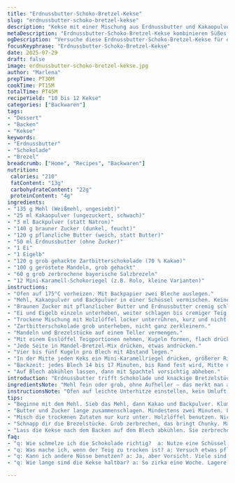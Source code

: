 ```yaml
---
title: "Erdnussbutter-Schoko-Bretzel-Kekse"
slug: "erdnussbutter-schoko-bretzel-kekse"
description: "Kekse mit einer Mischung aus Erdnussbutter und Kakaopulver. Dazu grob gehackte Zartbitterschokolade und geröstete Mandeln statt Erdnüssen. Grobe Salzbrezeln sorgen für Knusprigkeit. Das Highlight: kleine karamellgefüllte Schokoriegel in die Mitte gedrückt. Abweichende Backzeit und Teigmenge verändern Form und Konsistenz leicht. Der Teig wird etwas anders angesetzt mit Apfelmus als Teilersatz für Butter. So entsteht eine andere Textur, saftiger, mit feiner Säure. Die Zubereitung setzt auf mehrere Schalen, Mixgeschwindigkeit angepasst. Grobe Arbeit, kein glatter Teig. Keine Nüsse außer Mandeln nutzbar, laktosefrei dank Pflanzenbutter. Für 10 bis 12 Kekse ausgelegt."
metaDescription: "Erdnussbutter-Schoko-Bretzel-Kekse kombinieren Süßes und Salziges. Ein rustikaler Keks mit knackigen Mandeln und geschmolzenem Karamell ist ein Genuss."
ogDescription: "Versuche diese Erdnussbutter-Schoko-Bretzel-Kekse für ein kontrastreiches Geschmackserlebnis. Gesund und laktosefrei, eine wahre Überraschung."
focusKeyphrase: "Erdnussbutter-Schoko-Bretzel-Kekse"
date: 2025-07-29
draft: false
image: erdnussbutter-schoko-bretzel-kekse.jpg
author: "Marlena"
prepTime: PT30M
cookTime: PT15M
totalTime: PT45M
recipeYield: "10 bis 12 Kekse"
categories: ["Backwaren"]
tags:
- "Dessert"
- "Backen"
- "Kekse"
keywords:
- "Erdnussbutter"
- "Schokolade"
- "Brezel"
breadcrumb: ["Home", "Recipes", "Backwaren"]
nutrition: 
 calories: "210"
 fatContent: "13g"
 carbohydrateContent: "22g"
 proteinContent: "4g"
ingredients:
- "135 g Mehl (Weißmehl, ungesiebt)"
- "25 ml Kakaopulver (ungezuckert, schwach)"
- "3 ml Backpulver (statt Natron)"
- "140 g brauner Zucker (dunkel, feucht)"
- "120 g pflanzliche Butter (weich, statt Butter)"
- "50 ml Erdnussbutter (ohne Zucker)"
- "1 Ei"
- "1 Eigelb"
- "120 g grob gehackte Zartbitterschokolade (70 % Kakao)"
- "100 g geröstete Mandeln, grob gehackt"
- "60 g grob zerbrochene bayerische Salzbrezeln"
- "12 Mini-Karamell-Schokoriegel (z.B. Rolo, kleine Varianten)"
instructions:
- "Ofen auf 175°C vorheizen. Mit Backpapier zwei Bleche auslegen."
- "Mehl, Kakaopulver und Backpulver in einer Schüssel vermischen. Keine Klumpen."
- "Braunen Zucker mit pflanzlicher Butter und Erdnussbutter cremig schlagen — mindestens 2 Minuten mit Handmixer."
- "Ei und Eigelb einzeln unterheben, weiter schlagen bis cremiger Teig."
- "Trockene Mischung mit Holzlöffel locker unterrühren, kurz und nicht zu viel."
- "Zartbitterschokolade grob unterheben, nicht ganz zerkleinern."
- "Mandeln und Brezelstücke auf einem Teller vermengen."
- "Mit einem Esslöffel Teigportionen nehmen, Kugeln formen, flach drücken."
- "Jede Seite in Mandel-Bretzel-Mix drücken, etwas andrücken."
- "Vier bis fünf Kugeln pro Blech mit Abstand legen."
- "In der Mitte jeden Keks ein Mini-Karamellriegel drücken, größerer Riegel halbieren, drei kleine Stücke pro Keks."
- "Backzeit: jedes Blech 14 bis 17 Minuten, bis Rand fest wird, Mitte noch leicht weich."
- "Auf Blech abkühlen lassen, dann mit Spachtel vorsichtig abheben."
introduction: "Erdnussbutter trifft Schokolade und knackige Bretzelstücke. Ein Kontrastspiel aus süß und salzig. Mehl, Kakao, Zucker in variierender Menge — nicht zu viel, nicht zu wenig. Butter teilweise durch Pflanzenbutter und Apfelmus ersetzt, für weniger Fett. Geräucherte Mandeln in der trockenen Mischung, ersetzt die Erdnüsse. Kein Zuckerzusatz in Erdnussbutter, sonst zu süß. Ei und Eigelb sorgen für Bindung, zu viel macht Teig fest. Der Backprozess verleiht eine knusprige Kante, weich außerdem innen. Karamell-Riegel drücken in die Mitte, schmelzen leicht während des Backens, bilden Überraschungselement. Jeder Keks unterschiedlich groß, zwischen 10 und 14 Stück. Ein Snack für Genießer mit Lust auf Texturspiel und Aroma. Kein Einheitsbrei, sondern wild, rustikal. Angenehm unperfekt. "
ingredientsNote: "Mehl fein oder grob, ohne Aufheller — das merkt man am Geschmack. Kakao lieber schwach dosieren, sonst wird der Keks trocken und bitter. Backpulver statt Natron für mildere Reaktion, weniger scharfer Geschmack. Brauner Zucker bringt Feuchtigkeit, nicht zu viel, sonst wird der Teig zu weich. Pflanzliche Butter ist wichtig für Veganer; sonst Butter normales verwenden. Apfelmus ersetzt teilweise das Fett, bringt Feuchtigkeit und leichte Süße. Erdnussbutter naturbelassen, ohne Zucker und Salz. Ei und Eigelb binden, nicht weglassen. Bitterschokolade grob hacken, nicht pulverisieren — schmilzt besser und gibt Biss. Mandeln statt Erdnüsse für weniger Allergierisiko. Bretzel grob brechen, es sollen Stücke bleiben, keine Krümel. Karamell-Schokoriegel entscheiden über den Schmelz des Kekses, kleine Mini-Riegel besser zum Einlegen, nicht zu groß."
instructionsNote: "Ofen auf leichte Unterhitze einstellen, kein Umluft, sonst trocknen Kekse zu schnell aus. Backbleche gut mit Papier auslegen, kein Einfetten. Mehrere Schüsseln verwenden: eine für trocken, eine für cremig bzw. nass. Zunächst Zucker mit Butter lange schlagen, dadurch entsteht Luft und Volumen. Dann zügig die Eier unterrühren, nicht übermixen. Vorsichtig Mehl zugeben, nur kurz rühren, nicht zu viel arbeiten. Schokolade und die Mandeln zum Schluss kurz unterheben, vorsichtig vermengen, damit sie grob bleiben. Teig mit großem Löffel portionieren, Hände leicht befeuchten für besseres Formen. Die Teigkugeln sanft in das Mandel-Bretzel-Gemisch drücken, Oberfläche sollte bedeckt sein. Karamell-Stücke mittig andrücken, nicht zu tief. Backzeit kontrollieren, Kekse am Rand fest, Mitte noch weich, gar werden sie beim Auskühlen. Auf dem Blech auskühlen lassen, sonst brechen sie leicht. Kekse luftdicht lagern, schmecken frisch am besten."
tips:
- "Beginne mit dem Mehl. Sieb das Mehl, dann Kakao und Backpulver. Klumpen sind nicht gut. Mische gut. Achte auf die Textur. Grobe Stücke sind wichtig. Das gibt Crunch."
- "Butter und Zucker lange zusammenschlagen. Mindestens zwei Minuten. Luft erzeugen, das hebt den Teig. Nach dem Ei sofort weitermachen. Eigelb fördert Bindung. Nicht übermixen, bleibt besser fluffig."
- "Misch die trockenen Zutaten nur kurz unter. Holzlöffel benutzen. Nicht mit dem Handmixer, das macht alles zu fein. Hack die Schokolade grob. Das gibt Biss. Mandeln grob hacken."
- "Schnapp dir die Brezelstücke. Grob zerbrechen, das bringt Chunky. Macht die Kekse etwas salziger. Prüfe immer die Backzeit. Keksrand fest, Mitte weich, idealer Zustand."
- "Lass die Kekse nach dem Backen auf dem Blech abkühlen. Sie zerbrechen leicht, wenn du sie zu früh hebst. Lager deine Kekse luftdicht. Sie schmecken frisch am besten."
faq:
- "q: Wie schmelze ich die Schokolade richtig?  a: Nutze eine Schüssel über heißem Wasser. Achte darauf, nicht zu lange. Schokolade kann anbrennen. Alternativ Mikrowelle, kurze Intervalle."
- "q: Was mache ich, wenn der Teig zu trocken ist? a: Versuch etwas pflanzliche Milch hinzufügen. Mach das vorsichtig. Mehr Feuchtigkeit bringt Klumpen. Aber nicht zu viel. Teste es."
- "q: Kann ich andere Nüsse benutzen? a: Ja, aber Vorsicht. Viele sind allergen. Mandeln sind sicherer und schmackhaft. Walnüsse gehen gut, aber brechen heller, das beeinflusst die Textur."
- "q: Wie lange sind die Kekse haltbar? a: So zirka eine Woche. Lagere sie in einer Dose. Kühl und dunkel. Das hält sie frisch. Einfrieren? Geht auch, länger haltbar, aber Textur verändert."

---
```

